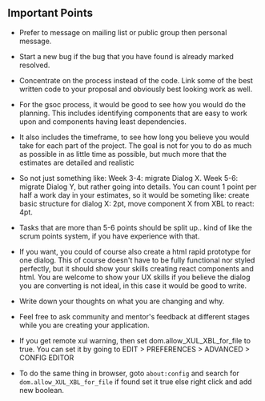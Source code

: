 ## Important Points

* Prefer to message on mailing list or public group then personal message. 

* Start a new bug if the bug that you have found is already marked resolved. 

* Concentrate on the process instead of the code. Link some of the best written code to your proposal and obviously best looking work as well.

* For the gsoc process, it would be good to see how you would do the planning. This includes identifying components that are easy to work upon and components having least dependencies.

* It also includes the timeframe, to see how long you believe you would take for each part of the project. The goal is not for you to do as much as possible in as little time as possible, but much more that the estimates are detailed and realistic

* So not just something like: Week 3-4: migrate Dialog X. Week 5-6: migrate Dialog Y, but rather going into details. You can count 1 point per half a work day in your estimates, so it would be someting like: create basic structure for dialog X: 2pt, move component X from XBL to react: 4pt.

* Tasks that are more than 5-6 points should be split up.. kind of like the scrum points system, if you have experience with that.

* If you want, you could of course also create a html rapid prototype for one dialog. This of course doesn't have to be fully functional nor styled perfectly, but it should show your skills creating react components and html. You are welcome to show your UX skills if you believe the dialog you are converting is not ideal, in this case it would be good to write.

* Write down your thoughts on what you are changing and why.

* Feel free to ask community and mentor's feedback at different stages while you are creating your application.

* If you get remote xul warning, then set dom.allow_XUL_XBL_for_file to true. You can set it by going to EDIT > PREFERENCES > ADVANCED > CONFIG EDITOR

* To do the same thing in browser, goto `about:config` and search for `dom.allow_XUL_XBL_for_file` if found set it true else right click and add new boolean.